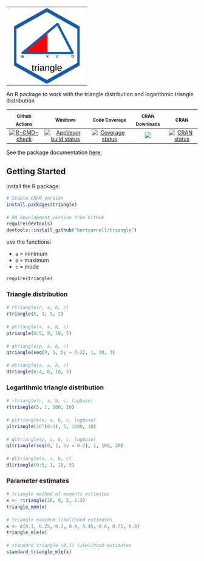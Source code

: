 <div>
  <table style="border: 0">
    <tr>
      <td>
        <img align="left" width="200" height="200" src="logo.svg"/>
      </td>
    </tr>
  </table>
</div>

An R package to work with the triangle distribution and logarithmic triangle distribution

|<sub>Github Actions</sub>|<sub>Windows</sub>|<sub>Code Coverage</sub>|<sub>CRAN Downloads</sub>|<sub>CRAN</sub>|
|:---:|:---:|:---:|:---:|:---:|
|[![R-CMD-check](https://github.com/bertcarnell/triangle/actions/workflows/r-cmd-check.yml/badge.svg)](https://github.com/bertcarnell/triangle/actions/workflows/r-cmd-check.yml)|[![AppVeyor build status](https://ci.appveyor.com/api/projects/status/github/bertcarnell/triangle?branch=master&svg=true)](https://ci.appveyor.com/project/bertcarnell/triangle)|[![Coverage status](https://codecov.io/gh/bertcarnell/triangle/branch/master/graph/badge.svg)](https://codecov.io/github/bertcarnell/triangle?branch=master)|[![](https://cranlogs.r-pkg.org/badges/triangle)](https://cran.r-project.org/package=triangle)|[![CRAN status](https://www.r-pkg.org/badges/version/triangle)](https://cran.r-project.org/package=triangle)|

See the package documentation [here:](https://bertcarnell.github.io/triangle/)

## Getting Started

Install the R package:

```r
# Stable CRAN version
install.packages(triangle)

# OR development version from GitHub
require(devtools)
devtools::install_github("bertcarnell/triangle")
```

use the functions:

- `a` = minimum
- `b` = maximum
- `c` = mode

```r
require(triangle)
```

### Triangle distribution

```r
# rtriangle(n, a, b, c)
rtriangle(5, 1, 5, 2)

# ptriangle(x, a, b, c)
ptriangle(0:5, 0, 10, 5)

# qtriangle(p, a, b, c)
qtriangle(seq(0, 1, by = 0.2), 1, 10, 3)

# dtriangle(x, a, b, c)
dtriangle(0:4, 0, 10, 5)
```

### Logarithmic triangle distribution

```r
# rlriangle(n, a, b, c, logbase)
rltriangle(5, 1, 100, 10)

# pltriangle(x, a, b, c, logbase)
pltriangle(10^(0:3), 1, 1000, 10)

# qltriangle(p, a, b, c, logbase)
qltriangle(seq(0, 1, by = 0.2), 1, 100, 20)

# dltriangle(x, a, b, c)
dltriangle(0:5, 1, 10, 5)
```

### Parameter estimates

```r
# triangle method of moments estimates
x <- rtriangle(20, 0, 2, 1.5)
triangle_mom(x)

# triangle maximum likelihood estimates
x <- c(0.1, 0.25, 0.3, 0.4, 0.45, 0.6, 0.75, 0.8)
triangle_mle(x)

# standard triangle (0,1) likelihood estimates
standard_triangle_mle(x)
```

